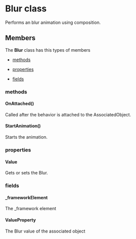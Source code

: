 
# Blur class

Performs an blur animation using composition.

## Members

The **Blur** class has this types of members

* [methods](#methods)

* [properties](#properties)

* [fields](#fields)

### methods

#### OnAttached()

Called after the behavior is attached to the AssociatedObject.

#### StartAnimation()

Starts the animation.

### properties

#### Value

Gets or sets the Blur.

### fields

#### _frameworkElement

The _framework element

#### ValueProperty

The Blur value of the associated object
